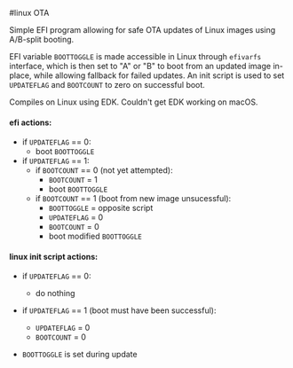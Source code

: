 #linux OTA

Simple EFI program allowing for safe OTA updates of Linux images using A/B-split booting.

EFI variable `BOOTTOGGLE` is made accessible in Linux through `efivarfs` interface, which is then set to "A" or 
"B" to boot from an updated image in-place, while allowing fallback for failed updates.  An init script is used 
to set `UPDATEFLAG` and `BOOTCOUNT` to zero on successful boot.

Compiles on Linux using EDK.  Couldn't get EDK working on macOS.

#### efi actions:
- if `UPDATEFLAG` == 0:
    - boot `BOOTTOGGLE`
- if `UPDATEFLAG` == 1:
    - if `BOOTCOUNT` == 0 (not yet attempted):
        - `BOOTCOUNT` = 1
        - boot `BOOTTOGGLE`
    - if `BOOTCOUNT` == 1 (boot from new image unsucessful):
        - `BOOTTOGGLE` = opposite script
        - `UPDATEFLAG` = 0
        - `BOOTCOUNT` = 0
        - boot modified `BOOTTOGGLE`

#### linux init script actions:
- if `UPDATEFLAG` == 0:
    - do nothing
- if `UPDATEFLAG` == 1 (boot must have been successful):
    - `UPDATEFLAG` = 0
    - `BOOTCOUNT` = 0

- `BOOTTOGGLE` is set during update
